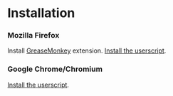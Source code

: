 # Installation

### Mozilla Firefox

Install [GreaseMonkey](https://addons.mozilla.org/firefox/addon/greasemonkey/)
extension. [Install the userscript](http://userscripts.org/scripts/show/134429).

### Google Chrome/Chromium

[Install the userscript](http://userscripts.org/scripts/show/134429).
